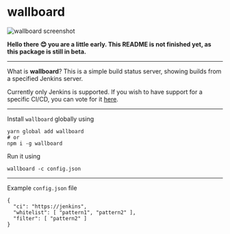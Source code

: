 wallboard
=========

![wallboard screenshot](https://github.com/lumio/wallboard/blob/develop/media/wallboard.gif?raw=true)

**Hello there 😊 you are a little early. This README is not finished yet, as
this package is still in beta.**

---

What is **wallboard**? This is a simple build status server, showing builds from
a specified Jenkins server.

Currently only Jenkins is supported. If you wish to have support for a specific
CI/CD, you can vote for it [here](https://github.com/lumio/wallboard/issues/1).

---

Install `wallboard` globally using

```
yarn global add wallboard
# or
npm i -g wallboard
```

Run it using

```
wallboard -c config.json
```

---

Example `config.json` file

```
{
  "ci": "https://jenkins",
  "whitelist": [ "pattern1", "pattern2" ],
  "filter": [ "pattern2" ]
}
```
